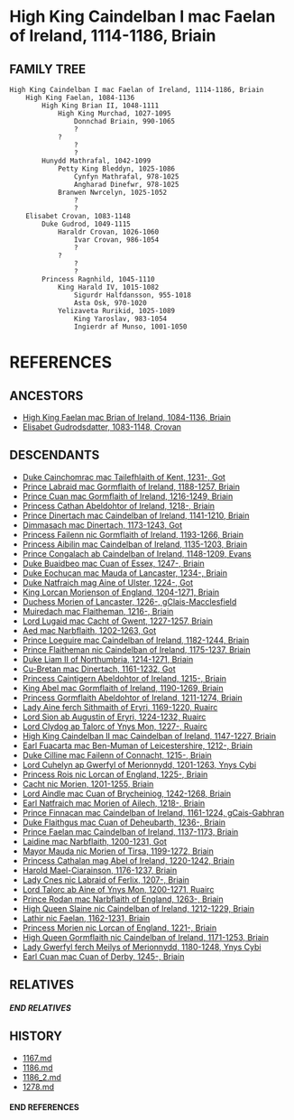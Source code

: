 # High King Caindelban I mac Faelan of Ireland, 1114-1186, Briain

## FAMILY TREE 
```
High King Caindelban I mac Faelan of Ireland, 1114-1186, Briain 
	High King Faelan, 1084-1136
		High King Brian II, 1048-1111
			High King Murchad, 1027-1095
				Donnchad Briain, 990-1065
				?
			?
				?
				?
		Hunydd Mathrafal, 1042-1099
			Petty King Bleddyn, 1025-1086
				Cynfyn Mathrafal, 978-1025
				Angharad Dinefwr, 978-1025
			Branwen Nwrcelyn, 1025-1052
				?
				?				
	Elisabet Crovan, 1083-1148
		Duke Gudrod, 1049-1115
			Haraldr Crovan, 1026-1060
				Ivar Crovan, 986-1054
				?
			?
				?
				?
		Princess Ragnhild, 1045-1110
			King Harald IV, 1015-1082
				Sigurdr Halfdansson, 955-1018
				Asta Osk, 970-1020
			Yelizaveta Rurikid, 1025-1089
				King Yaroslav, 983-1054
				Ingierdr af Munso, 1001-1050
```


# REFERENCES

## ANCESTORS
* [High King Faelan mac Brian of Ireland, 1084-1136, Briain](faelan_mac_brian_1084.md)
* [Elisabet Gudrodsdatter, 1083-1148, Crovan](elisabet_gudrodsdatter_1083.md)

## DESCENDANTS
* [Duke Cainchomrac mac Tailefhlaith of Kent, 1231-, Got](cainchomrac_tailefhlaith_1231.md)
* [Prince Labraid mac Gormflaith of Ireland, 1188-1257, Briain](labraid_mac_gormflaith_1188.md)
* [Prince Cuan mac Gormflaith of Ireland, 1216-1249, Briain](cuan_mac_gormflaith_1216.md)
* [Princess Cathan Abeldohtor of Ireland, 1218-, Briain](cathan_abeldohtor_1218.md)
* [Prince Dinertach mac Caindelban of Ireland, 1141-1210, Briain](dinertach_mac_caindelban_1141.md)
* [Dimmasach mac Dinertach, 1173-1243, Got](dimmasach_mac_dinertach_1173.md)
* [Princess Failenn nic Gormflaith of Ireland, 1193-1266, Briain](failenn_nic_gormflaith_1193.md)
* [Princess Aibilin mac Caindelban of Ireland, 1135-1203, Briain](aibilin_mac_caindelban_1135.md)
* [Prince Congalach ab Caindelban of Ireland, 1148-1209, Evans](congalach_ab_caindelban_1148.md)
* [Duke Buaidbeo mac Cuan of Essex, 1247-, Briain](buaidbeo_mac_cuan_1247.md)
* [Duke Eochucan mac Mauda of Lancaster, 1234-, Briain](eochucan_mac_mauda_1234.md)
* [Duke Natfraich mag Aine of Ulster, 1224-, Got](natfraich_mag_aine_1224.md)
* [King Lorcan Morienson of England, 1204-1271, Briain](lorcan_morienson_1204.md)
* [Duchess Morien of Lancaster, 1226-, gClais-Macclesfield](morien_1226.md)
* [Muiredach mac Flaitheman, 1216-, Briain](muiredach_macflaitheman_1216.md)
* [Lord Lugaid mac Cacht of Gwent, 1227-1257, Briain](lugaid_mac_cacht_1227.md)
* [Aed mac Narbflaith, 1202-1263, Got](aed_mac_narbflaith_1202.md)
* [Prince Loeguire mac Caindelban of Ireland, 1182-1244, Briain](loeguire_mac_caindelban_1182.md)
* [Prince Flaitheman nic Caindelban of Ireland, 1175-1237, Briain](flaitheman_nic_caindelban_1175.md)
* [Duke Liam II of Northumbria, 1214-1271, Briain](liam_ii_1214.md)
* [Cu-Bretan mac Dinertach, 1161-1232, Got](cu-bretan_mac_dinertach_1161.md)
* [Princess Caintigern Abeldohtor of Ireland, 1215-, Briain](caintigern_abeldohtor_1215.md)
* [King Abel mac Gormflaith of Ireland, 1190-1269, Briain](abel_mac_gormflaith_1190.md)
* [Princess Gormflaith Abeldohtor of Ireland, 1211-1274, Briain](gormflaith_abeldohtor_1211.md)
* [Lady Aine ferch Sithmaith of Eryri, 1169-1220, Ruairc](aine_ferch_sithmaith_1169.md)
* [Lord Sion ab Augustin of Eryri, 1224-1232, Ruairc](sion_ab_augustin_1224.md)
* [Lord Clydog ap Talorc of Ynys Mon, 1227-, Ruairc](clydog_ap_talorc_1227.md)
* [High King Caindelban II mac Caindelban of Ireland, 1147-1227, Briain](caindelban_ii_mac_caindelban_1147.md)
* [Earl Fuacarta mac Ben-Muman of Leicestershire, 1212-, Briain](fuacarta_mac_ben-muman_1212.md)
* [Duke Cilline mac Failenn of Connacht, 1215-, Briain](cilline_mac_failenn_1215.md)
* [Lord Cuhelyn ap Gwerfyl of Merionnydd, 1201-1263, Ynys Cybi](cuhelyn_ap_gwerfyl_1201.md)
* [Princess Rois nic Lorcan of England, 1225-, Briain](rois_nic_lorcan_1225.md)
* [Cacht nic Morien, 1201-1255, Briain](cacht_nic_morien_1201.md)
* [Lord Aindle mac Cuan of Brycheiniog, 1242-1268, Briain](aindle_mac_cuan_1242.md)
* [Earl Natfraich mac Morien of Ailech, 1218-, Briain](natfraich_mac_morien_1218.md)
* [Prince Finnacan mac Caindelban of Ireland, 1161-1224, gCais-Gabhran](finnacan_mac_caindelban_1161.md)
* [Duke Flaithgus mac Cuan of Deheubarth, 1236-, Briain](flaithgus_mac_cuan_1236.md)
* [Prince Faelan mac Caindelban of Ireland, 1137-1173, Briain](faelan_mac_caindelban_1137.md)
* [Laidine mac Narbflaith, 1200-1231, Got](laidine_mac_narbflaith_1200.md)
* [Mayor Mauda nic Morien of Tirsa, 1199-1272, Briain](mauda_nic_morien_1199.md)
* [Princess Cathalan mag Abel of Ireland, 1220-1242, Briain](cathalan_mag_abel_1220.md)
* [Harold Mael-Ciarainson, 1176-1237, Briain](harald_mael-ciarainson_1176.md)
* [Lady Cnes nic Labraid of Ferlix, 1207-, Briain](cnes_nic_labraid_1207.md)
* [Lord Talorc ab Aine of Ynys Mon, 1200-1271, Ruairc](talorc_ab_aine_1200.md)
* [Prince Rodan mac Narbflaith of England, 1263-, Briain](rodan_mac_narbflaith_1263.md)
* [High Queen Slaine nic Caindelban of Ireland, 1212-1229, Briain](slaine_nic_caindelban_1212.md)
* [Lathir nic Faelan, 1162-1231, Briain](lathir_nic_faelan_1162.md)
* [Princess Morien nic Lorcan of England, 1221-, Briain](morien_nic_lorcan_1221.md)
* [High Queen Gormflaith nic Caindelban of Ireland, 1171-1253, Briain](gormflaith_nic_caindelban_1171.md)
* [Lady Gwerfyl ferch Meilys of Merionnydd, 1180-1248, Ynys Cybi](gwerfyl_ferch_meilys_1180.md)
* [Earl Cuan mac Cuan of Derby, 1245-, Briain](cuan_mac_cuan_1245.md)

## RELATIVES

##### END RELATIVES 
## HISTORY
* [1167.md](../h/1167.md)
* [1186.md](../h/1186.md)
* [1186_2.md](../h/1186_2.md)
* [1278.md](../h/1278.md)

#### END REFERENCES
